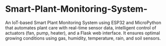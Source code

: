 # Smart-Plant-Monitoring-System-
An IoT-based Smart Plant Monitoring System using ESP32 and MicroPython that automates plant care with real-time sensor data, intelligent control of actuators (fan, pump, heater), and a Flask web interface. It ensures optimal growing conditions using gas, humidity, temperature, rain, and soil sensors.
